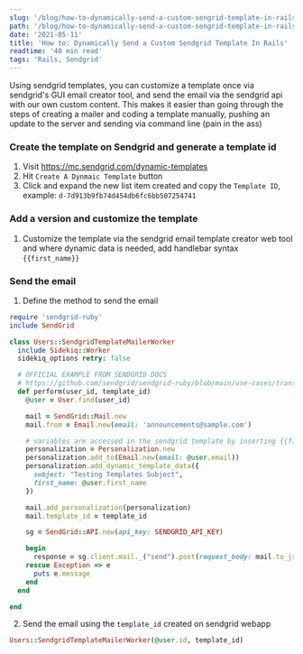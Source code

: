 ```yaml
---
slug: '/blog/how-to-dynamically-send-a-custom-sengrid-template-in-rails'
path: '/blog/how-to-dynamically-send-a-custom-sengrid-template-in-rails'
date: '2021-05-11'
title: 'How to: Dynamically Send a Custom Sendgrid Template In Rails'
readtime: '40 min read'
tags: 'Rails, Sendgrid'
---
```


Using sendgrid templates, you can customize a template once via sendgrid's GUI email creator tool, and send the email via the sendgrid api with our own custom content. This makes it easier than going through the steps of creating a mailer and coding a template manually, pushing an update to the server and sending via command line (pain in the ass)

### Create the template on Sendgrid and generate a template id

1. Visit https://mc.sendgrid.com/dynamic-templates
2. Hit `Create A Dynmaic Template` button
3. Click and expand the new list item created and copy the `Template ID`, example: `d-7d913b9fb74d454db6fc6bb507254741`

### Add a version and customize the template

1. Customize the template via the sendgrid email template creator web tool and where dynamic data is needed, add handlebar syntax `{{first_name}}`

### Send the email

1. Define the method to send the email

```ruby
require 'sendgrid-ruby'
include SendGrid

class Users::SendgridTemplateMailerWorker
  include Sidekiq::Worker
  sidekiq_options retry: false

  # OFFICIAL EXAMPLE FROM SENDGRID DOCS
  # https://github.com/sendgrid/sendgrid-ruby/blob/main/use-cases/transactional-templates.md
  def perform(user_id, template_id)
    @user = User.find(user_id)

    mail = SendGrid::Mail.new
    mail.from = Email.new(email: 'announcements@sample.com')

    # variables are accessed in the sendgrid template by inserting {{first_name}} in the template builder in sendgrid.com (or any variable you set in the add_dynamic_template_data method below)
    personalization = Personalization.new
    personalization.add_to(Email.new(email: @user.email))
    personalization.add_dynamic_template_data({
      subject: "Testing Templates Subject",
      first_name: @user.first_name
    })

    mail.add_personalization(personalization)
    mail.template_id = template_id

    sg = SendGrid::API.new(api_key: SENDGRID_API_KEY)

    begin
      response = sg.client.mail._("send").post(request_body: mail.to_json)
    rescue Exception => e
      puts e.message
    end
  end

end
```

2. Send the email using the `template_id` created on sendgrid webapp

```ruby
Users::SendgridTemplateMailerWorker(@user.id, template_id)
```
